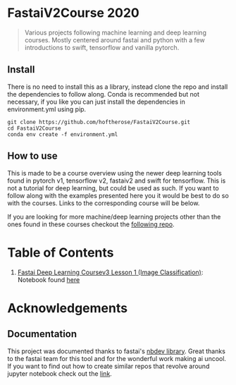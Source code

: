 # FastaiV2Course 2020
> Various projects following machine learning and deep learning courses. Mostly centered around fastai and python with a few introductions to swift, tensorflow and vanilla pytorch.


## Install

There is no need to install this as a library, instead clone the repo and install the dependencies to follow along. Conda is recommended but not necessary, if you like you can just install the dependencies in environment.yml using pip.

    git clone https://github.com/hoftherose/FastaiV2Course.git
    cd FastaiV2Course
    conda env create -f environment.yml

## How to use

This is made to be a course overview using the newer deep learning tools found in pytorch v1, tensorflow v2, fastaiv2 and swift for tensorflow. This is not a tutorial for deep learning, but could be used as such. If you want to follow along with the examples presented here you it would be best to do so with the courses. Links to the corresponding course will be below.

If you are looking for more machine/deep learning projects other than the ones found in these courses checkout the [following repo](https://github.com/hoftherose/ML_DL_Projects).

# Table of Contents
1. [Fastai Deep Learning Coursev3 Lesson 1 (Image Classification)](https://course.fast.ai/videos/?lesson=1): Notebook found [here](https://github.com/hoftherose/FastaiV2Course/tree/master/nbs/00_ImageClassification.ipynb)

# Acknowledgements

## Documentation
This project was documented thanks to fastai's [nbdev library](https://github.com/fastai/nbdev). Great thanks to the fastai team for this tool and for the wonderful work making ai uncool. If you want to find out how to create similar repos that revolve around jupyter notebook check out the [link](https://nbdev.fast.ai/).

